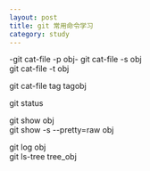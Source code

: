 ```yaml
---
layout: post
title: git 常用命令学习
category: study
---
```



-git cat-file -p obj-
git cat-file -s obj   
git cat-file -t obj  

git cat-file tag tagobj

git status

git show obj  
git show -s --pretty=raw obj

git log obj  
git ls-tree tree_obj







